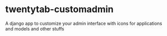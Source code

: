 twentytab-customadmin
=====================

A django app to customize your admin interface with icons for applications and models and other stuffs
